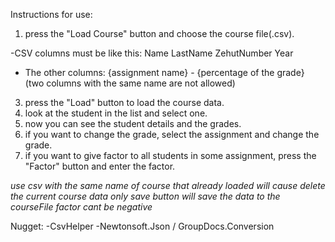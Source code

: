 Instructions for use:
1. press the "Load Course" button and choose the course file(.csv).
	
 -CSV columns must be like this:
	Name
	LastName
	ZehutNumber
	Year
	
 - The other columns:
	{assignment name} - {percentage of the grade} (two columns with the same name are not allowed)
3. press the "Load" button to load the course data.
4. look at the student in the list and select one.
5. now you can see the student details and the grades.
6. if you want to change the grade, select the assignment and change the grade.
7. if you want to give factor to all students in some assignment, press the "Factor" button and enter the factor.

*use csv with the same name of course that already loaded will cause delete the current course data*
*only save button will save the data to the courseFile*
*factor cant be negative*

Nugget:
-CsvHelper
-Newtonsoft.Json / GroupDocs.Conversion
